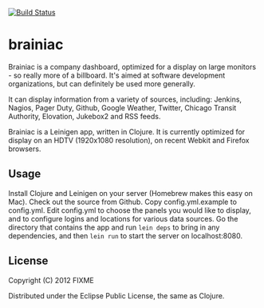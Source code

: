 [![Build Status](https://secure.travis-ci.org/cmonty/brainiac.png)](http://travis-ci.org/cmonty/brainiac)
# brainiac

Brainiac is a company dashboard, optimized for a display on large monitors - so really more of a billboard. It's aimed at software development organizations, but can definitely be used more generally. 

It can display information from a variety of sources, including: Jenkins, Nagios, Pager Duty, Github, Google Weather, Twitter, Chicago Transit Authority, Elovation, Jukebox2 and RSS feeds. 

Brainiac is a Leinigen app, written in Clojure. It is currently optimized for display on an HDTV (1920x1080 resolution), on recent Webkit and Firefox browsers.

## Usage

Install Clojure and Leinigen on your server (Homebrew makes this easy on Mac). Check out the source from Github. Copy config.yml.example to config.yml. Edit config.yml to choose the panels you would like to display, and to configure logins and locations for various data sources. Go the directory that contains the app and run `lein deps` to bring in any dependencies, and then `lein run` to start the server on localhost:8080.

## License

Copyright (C) 2012 FIXME

Distributed under the Eclipse Public License, the same as Clojure.
